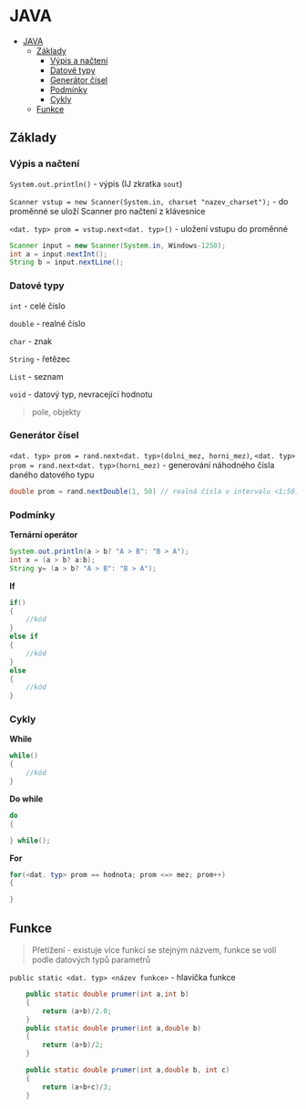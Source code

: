 # JAVA
- [JAVA](#java)
  - [Základy](#základy)
    - [Výpis a načtení](#výpis-a-načtení)
    - [Datové typy](#datové-typy)
    - [Generátor čísel](#generátor-čísel)
    - [Podmínky](#podmínky)
    - [Cykly](#cykly)
  - [Funkce](#funkce)

## Základy

### Výpis a načtení

`System.out.println()` - výpis (IJ zkratka `sout`)

`Scanner vstup = new Scanner(System.in, charset "nazev_charset");` - do proměnné se uloží Scanner pro načtení z klávesnice

`<dat. typ> prom = vstup.next<dat. typ>()` - uložení vstupu do proměnné

```java
Scanner input = new Scanner(System.in, Windows-1250);
int a = input.nextInt();
String b = input.nextLine();
```
### Datové typy

`int` - celé číslo

`double` - realné číslo

`char` - znak

`String` - řetězec

`List` - seznam

`void` - datový typ, nevracející hodnotu

> pole, objekty

### Generátor čísel
`<dat. typ> prom = rand.next<dat. typ>(dolni_mez, horni_mez)`, `<dat. typ> prom = rand.next<dat. typ>(horni_mez)` - generování náhodného čísla daného datového typu
```java
double prom = rand.nextDouble(1, 50) // realná čísla v intervalu <1;50)
```

### Podmínky
**Ternární operátor**
```java
System.out.println(a > b? "A > B": "B > A");
int x = (a > b? a:b);
String y= (a > b? "A > B": "B > A");
```

**If**
```java
if()
{
    //kód
}
else if
{
    //kód
}
else
{
    //kód
}
```

### Cykly
**While**
```java
while()
{
    //kód
}
```
**Do while**
```java
do
{

} while();
```
**For**
```java
for(<dat. typ> prom == hodnota; prom <=> mez; prom++)
{

}
```
## Funkce

> Přetížení - existuje více funkcí se stejným názvem, funkce se volí podle datových typů parametrů

`public static <dat. typ> <název funkce>` - hlavička funkce

```java
    public static double prumer(int a,int b)
    {
        return (a+b)/2.0;
    }
    public static double prumer(int a,double b)
    {
        return (a+b)/2;
    }

    public static double prumer(int a,double b, int c)
    {
        return (a+b+c)/3;
    }
```